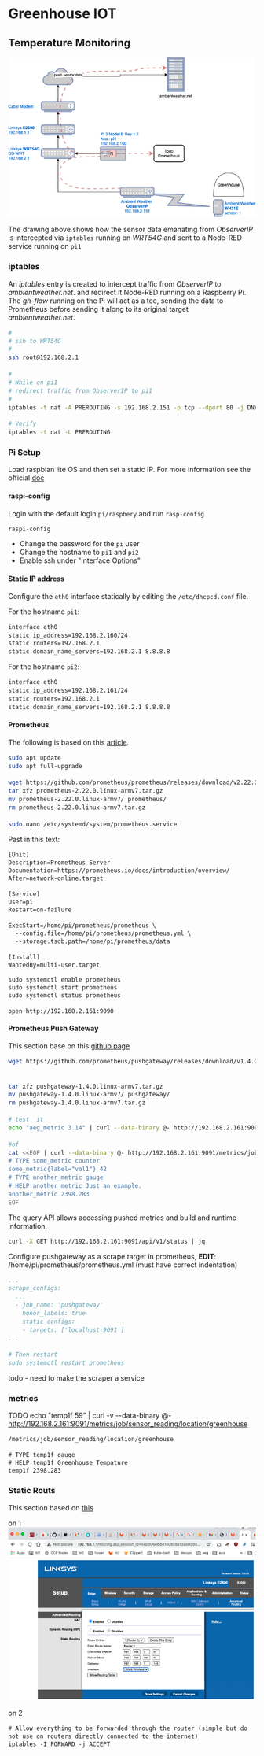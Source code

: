 # Greenhouse IOT 

## Temperature Monitoring

![](img/gh-iot.png)

The drawing above shows how the sensor data emanating from *ObserverIP* is intercepted via `iptables` running on *WRT54G* and sent to a Node-RED service running on `pi1`

### iptables

An *iptables* entry is created to intercept traffic from *ObserverIP* to *ambientweather.net*. and redirect it Node-RED running on a Raspberry Pi. The *gh-flow* running on the Pi will act as a tee, sending the data to Prometheus before sending it along to its original target *ambientweather.net*.

```bash
#
# ssh to WRT54G
#
ssh root@192.168.2.1 

#
# While on pi1
# redirect traffic from ObserverIP to pi1
#
iptables -t nat -A PREROUTING -s 192.168.2.151 -p tcp --dport 80 -j DNAT --to-destination 192.168.2.160:1880

# Verify
iptables -t nat -L PREROUTING

```

### Pi Setup

Load raspbian lite OS and then set a static IP. For more information see the official [doc](https://www.raspberrypi.org/documentation/configuration/tcpip/)

#### raspi-config

Login with the default login `pi/raspbery` and run `rasp-config`

```bash
raspi-config
```

* Change the password for the `pi` user
* Change the hostname to `pi1` and `pi2`
* Enable ssh under "Interface Options"

#### Static IP address

Configure the `eth0` interface statically by editing the `/etc/dhcpcd.conf` file.

For the hostname `pi1`:

```bash
interface eth0
static ip_address=192.168.2.160/24
static routers=192.168.2.1
static domain_name_servers=192.168.2.1 8.8.8.8
```

For the hostname `pi2`:

```bash
interface eth0
static ip_address=192.168.2.161/24
static routers=192.168.2.1
static domain_name_servers=192.168.2.1 8.8.8.8
```

#### Prometheus

The following is based on this [article](https://pimylifeup.com/raspberry-pi-prometheus/).

```bash
sudo apt update
sudo apt full-upgrade

wget https://github.com/prometheus/prometheus/releases/download/v2.22.0/prometheus-2.22.0.linux-armv7.tar.gz
tar xfz prometheus-2.22.0.linux-armv7.tar.gz
mv prometheus-2.22.0.linux-armv7/ prometheus/
rm prometheus-2.22.0.linux-armv7.tar.gz

sudo nano /etc/systemd/system/prometheus.service
```

Past in this text:


```text
[Unit]
Description=Prometheus Server
Documentation=https://prometheus.io/docs/introduction/overview/
After=network-online.target

[Service]
User=pi
Restart=on-failure

ExecStart=/home/pi/prometheus/prometheus \
  --config.file=/home/pi/prometheus/prometheus.yml \
  --storage.tsdb.path=/home/pi/prometheus/data

[Install]
WantedBy=multi-user.target
```

```
sudo systemctl enable prometheus
sudo systemctl start prometheus
sudo systemctl status prometheus

open http://192.168.2.161:9090
```

#### Prometheus Push Gateway

This section base on this [github page](https://github.com/prometheus/pushgateway/blob/master/README.md)

```bash
wget https://github.com/prometheus/pushgateway/releases/download/v1.4.0/pushgateway-1.4.0.linux-armv7.tar.gz


tar xfz pushgateway-1.4.0.linux-armv7.tar.gz
mv pushgateway-1.4.0.linux-armv7/ pushgateway/
rm pushgateway-1.4.0.linux-armv7.tar.gz

# test  it
echo "aeg_metric 3.14" | curl --data-binary @- http://192.168.2.161:9091/metrics/job/aeg_job

#of
cat <<EOF | curl --data-binary @- http://192.168.2.161:9091/metrics/job/some_job/instance/some_instance
# TYPE some_metric counter
some_metric{label="val1"} 42
# TYPE another_metric gauge
# HELP another_metric Just an example.
another_metric 2398.283
EOF
```

The query API allows accessing pushed metrics and build and runtime information.

```bash
curl -X GET http://192.168.2.161:9091/api/v1/status | jq
```

Configure pushgateway as a scrape target in prometheus,
**EDIT**: /home/pi/prometheus/prometheus.yml (must have correct indentation)

```yaml
...
scrape_configs:
  ...
  - job_name: 'pushgateway'
    honor_labels: true
    static_configs:
    - targets: ['localhost:9091']
...

# Then restart 
sudo systemctl restart prometheus
```

todo - need to make the scraper a service

### metrics

TODO 
echo "temp1f 59" | curl -v --data-binary @- http://192.168.2.161:9091/metrics/job/sensor_reading/location/greenhouse


```text
/metrics/job/sensor_reading/location/greenhouse

# TYPE temp1f gauge
# HELP temp1f Greenhouse Tempature
temp1f 2398.283
```

### Static Routs

This section based on [this](https://wiki.dd-wrt.com/wiki/index.php/Linking_Subnets_with_Static_Routes)


on 1
![](img/subnet-route.png)


on 2

```
# Allow everything to be forwarded through the router (simple but do not use on routers directly connected to the internet)
iptables -I FORWARD -j ACCEPT
```